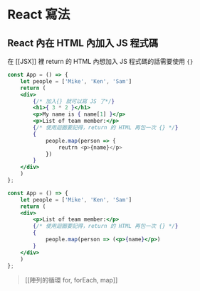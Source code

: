 # React 寫法
## React 內在 HTML 內加入 JS 程式碼
在 [[JSX]] 裡 return 的 HTML 內想加入 JS 程式碼的話需要使用 `{}`
```jsx
const App = () => {
	let people = ['Mike', 'Ken', 'Sam']
	return (
	<div>
		{/* 加入{} 就可以寫 JS 了*/}
		<h1>{ 3 * 2 }</h1>
		<p>My name is { name[1] }</p>
		<p>List of team member:</p>
		{/* 使用迴圈要記得，return 的 HTML 再包一次 {} */}
		{
			people.map(person => {
				reutrn <p>{name}</p>
			})
		}
	</div>
	)
};
```

```jsx
const App = () => {
	let people = ['Mike', 'Ken', 'Sam']
	return (
	<div>
		<p>List of team member:</p>
		{/* 使用迴圈要記得，return 的 HTML 再包一次 {} */}
		{
			people.map(person => (<p>{name}</p>)
		}
	</div>
	)
};
```
>[[陣列的循環 for, forEach, map]]